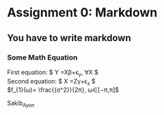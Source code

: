 # Assignment 0: Markdown
## You have to write markdown
### Some Math Equation

                    
                          
   <p>
  First  equation: $ Y =Xβ+ϵ<sub>y</sub>, ∀X $ <br>
  Second equation: $ X =Zγ+ϵ<sub>x</sub> $  <br>
  $f_{1}(ω)= \frac{{σ^2}}{2π}, ω∈[−π,π]$
                    
  </p>     

Sakib<sub>Ayon</sub>
                    
                
                    


